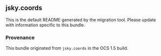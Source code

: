 
## jsky.coords

This is the default README generated by the migration tool. Please update with information specific to this bundle.

### Provenance

This bundle originated from `jsky.coords` in the OCS 1.5 build. 